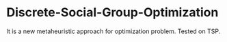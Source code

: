 # Discrete-Social-Group-Optimization
It is a new metaheuristic approach for optimization problem. Tested on TSP.
